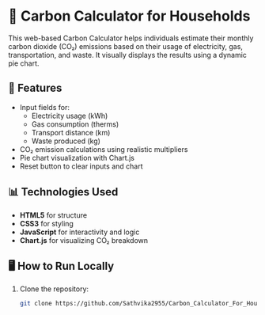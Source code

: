 # 🌱 Carbon Calculator for Households

This web-based Carbon Calculator helps individuals estimate their monthly carbon dioxide (CO₂) emissions based on their usage of electricity, gas, transportation, and waste. It visually displays the results using a dynamic pie chart.

## 🔧 Features

- Input fields for:
  - Electricity usage (kWh)
  - Gas consumption (therms)
  - Transport distance (km)
  - Waste produced (kg)
- CO₂ emission calculations using realistic multipliers
- Pie chart visualization with Chart.js
- Reset button to clear inputs and chart

## 📊 Technologies Used

- **HTML5** for structure
- **CSS3** for styling
- **JavaScript** for interactivity and logic
- **Chart.js** for visualizing CO₂ breakdown

## 🖥️ How to Run Locally

1. Clone the repository:
   ```bash
   git clone https://github.com/Sathvika2955/Carbon_Calculator_For_Household.git
